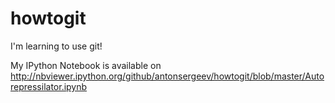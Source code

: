 howtogit
========

I'm learning to use git!

My IPython Notebook is available on http://nbviewer.ipython.org/github/antonsergeev/howtogit/blob/master/Autorepressilator.ipynb
